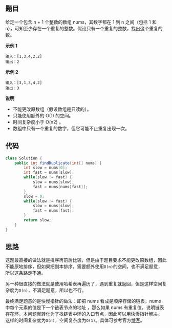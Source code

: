 ## 题目
给定一个包含 n + 1 个整数的数组 nums，其数字都在 1 到 n 之间（包括 1 和 n），可知至少存在一个重复的整数。假设只有一个重复的整数，找出这个重复的数。

**示例 1**
```
输入：[1,3,4,2,2]
输出：2
```
**示例 2**
```
输入：[3,1,3,4,2]
输出：3
```

**说明**

* 不能更改原数组（假设数组是只读的）。
* 只能使用额外的 O(1) 的空间。
* 时间复杂度小于 O(n2) 。
* 数组中只有一个重复的数字，但它可能不止重复出现一次。

## 代码
```Java
class Solution {
    public int findDuplicate(int[] nums) {
        int slow = nums[0];
        int fast = nums[slow];
        while(slow != fast) {
            slow = nums[slow];
            fast = nums[nums[fast]];
        }
        slow = 0;
        while(slow != fast) {
            slow = nums[slow];
            fast = nums[fast];
        }
        return slow;
    }
}
```
## 思路

这题最直接的做法就是排序再前后比较，但是由于题目要求不能更改原数组，因此不能原地排序，但如果把副本排序，需要额外使用`O(n)`的空间，也不满足题意，所以这条路走不通。

另一种很直接的做法就是使用哈希表再遍历了，遇到重复就返回，但是这样空间复杂度为`O(n)`，不满足题意，所以也不行。

最终满足题意的是快慢指针的做法：即把 nums 看成是顺序存储的链表，nums 中每个元素的值是下一个链表节点的地址
，那么如果 nums 有重复值，说明链表存在环，本问题就转化为了找链表中环的入口节点，因此可以用快慢指针解决。
这样的时间复杂度为`O(n)`，空间复杂度为`O(1)`。具体可参考官方[博客](https://leetcode.cn/problems/find-the-duplicate-number/solution/xun-zhao-zhong-fu-shu-by-leetcode-solution/)。